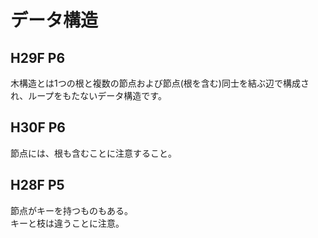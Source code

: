 # データ構造
## H29F P6
木構造とは1つの根と複数の節点および節点(根を含む)同士を結ぶ辺で構成され、ループをもたないデータ構造です。

## H30F P6
節点には、根も含むことに注意すること。

## H28F P5
節点がキーを持つものもある。  
キーと枝は違うことに注意。
